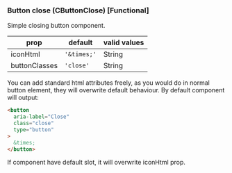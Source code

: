 ### Button close (CButtonClose) [Functional]

Simple closing button component.

prop | default | valid values
--- | --- | ---
iconHtml  | `'&times;'` | String
buttonClasses  | `'close'` | String

You can add standard html attributes freely, as you would do in normal button element,
they will overwrite default behaviour. By default component will output:

```html
<button
  aria-label="Close"
  class="close"
  type="button"
>
  &times;
</button>
```

If component have default slot, it will overwrite iconHtml prop.
